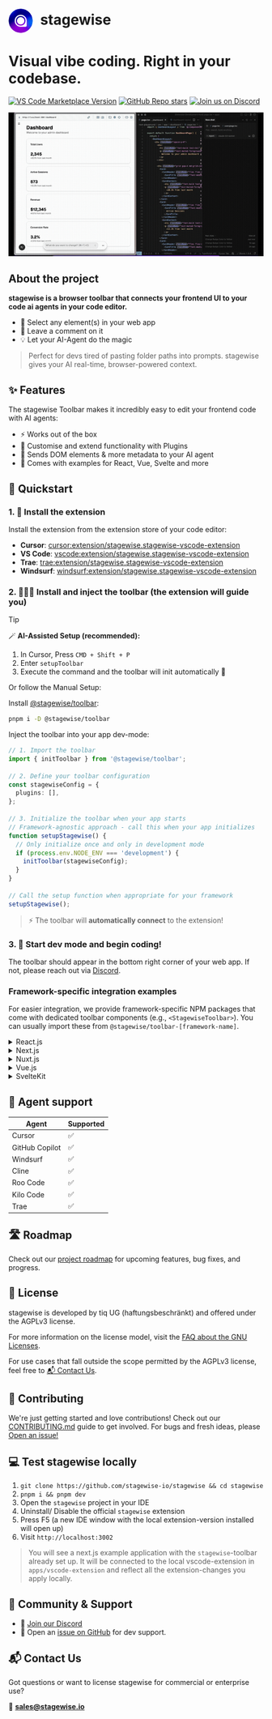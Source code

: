 # <img src="https://github.com/stagewise-io/assets/blob/main/media/logo.png?raw=true" alt="stagewise logo" width="48" height="48" style="border-radius: 50%; vertical-align: middle; margin-right: 8px;" /> stagewise

# Visual vibe coding. Right in your codebase.

[![VS Code Marketplace Version](https://img.shields.io/visual-studio-marketplace/v/stagewise.stagewise-vscode-extension?label=VS%20Code%20Marketplace)](https://marketplace.visualstudio.com/items?itemName=stagewise.stagewise-vscode-extension) [![GitHub Repo stars](https://img.shields.io/github/stars/stagewise-io/stagewise)](https://github.com/stagewise-io/stagewise) [![Join us on Discord](https://img.shields.io/discord/1229378372141056010?label=Discord&logo=discord&logoColor=white)](https://discord.gg/gkdGsDYaKA) <!-- [![Build Status](https://img.shields.io/github/actions/workflow/status/stagewise-io/stagewise/ci.yml?branch=main)](https://github.com/stagewise-io/stagewise/actions) -->


![stagewise demo](https://github.com/stagewise-io/assets/blob/main/media/demo.gif?raw=true)


## About the project

**stagewise is a browser toolbar that connects your frontend UI to your code ai agents in your code editor.**

* 🧠 Select any element(s) in your web app
* 💬 Leave a comment on it
* 💡 Let your AI-Agent do the magic

> Perfect for devs tired of pasting folder paths into prompts. stagewise gives your AI real-time, browser-powered context.


## ✨ Features

The stagewise Toolbar makes it incredibly easy to edit your frontend code with AI agents:

* ⚡ Works out of the box
* 🧩 Customise and extend functionality with Plugins
* 🧠 Sends DOM elements & more metadata to your AI agent
* 🧪 Comes with examples for React, Vue, Svelte and more


## 📖 Quickstart 

### 1. 🧩 **Install the extension**

Install the extension from the extension store of your code editor:

- **Cursor**: [cursor:extension/stagewise.stagewise-vscode-extension](cursor:extension/stagewise.stagewise-vscode-extension)
- **VS Code**: [vscode:extension/stagewise.stagewise-vscode-extension](vscode:extension/stagewise.stagewise-vscode-extension)
- **Trae**: [trae:extension/stagewise.stagewise-vscode-extension](trae:extension/stagewise.stagewise-vscode-extension)
- **Windsurf**: [windsurf:extension/stagewise.stagewise-vscode-extension](windsurf:extension/stagewise.stagewise-vscode-extension)

### 2. 👨🏽‍💻 **Install and inject the toolbar (the extension will guide you)**

> [!TIP]
> 🪄 **AI-Assisted Setup (recommended):** 
> 1. In Cursor, Press `CMD + Shift + P`
> 2. Enter `setupToolbar`
> 3. Execute the command and the toolbar will init automatically 🦄

Or follow the Manual Setup:

Install [@stagewise/toolbar](https://www.npmjs.com/package/@stagewise/toolbar):
```bash
pnpm i -D @stagewise/toolbar
```

Inject the toolbar into your app dev-mode:

```ts
// 1. Import the toolbar
import { initToolbar } from '@stagewise/toolbar';

// 2. Define your toolbar configuration
const stagewiseConfig = {
  plugins: [],
};

// 3. Initialize the toolbar when your app starts
// Framework-agnostic approach - call this when your app initializes
function setupStagewise() {
  // Only initialize once and only in development mode
  if (process.env.NODE_ENV === 'development') {
    initToolbar(stagewiseConfig);
  }
}

// Call the setup function when appropriate for your framework
setupStagewise();
```
> ⚡️ The toolbar will **automatically connect** to the extension!

### 3. 🎉 **Start dev mode and begin coding!**

The toolbar should appear in the bottom right corner of your web app. If not, please reach out via [Discord](https://discord.gg/gkdGsDYaKA).

### Framework-specific integration examples

For easier integration, we provide framework-specific NPM packages that come with dedicated toolbar components (e.g., `<StagewiseToolbar>`). You can usually import these from `@stagewise/toolbar-[framework-name]`.

<details>
<summary>React.js</summary>

We provide the `@stagewise/toolbar-react` package for React projects. Initialize the toolbar in your main entry file (e.g., `src/main.tsx`) by creating a separate React root for it. This ensures it doesn't interfere with your main application tree.

```tsx
// src/main.tsx
import { StrictMode } from 'react';
import { createRoot } from 'react-dom/client';
import App from './App.tsx';
import { StagewiseToolbar } from '@stagewise/toolbar-react';
import './index.css';

// Render the main app
createRoot(document.getElementById('root')!).render(
  <StrictMode>
    <App />
  </StrictMode>,
);

// Initialize toolbar separately
const toolbarConfig = {
  plugins: [], // Add your custom plugins here
};

document.addEventListener('DOMContentLoaded', () => {
  const toolbarRoot = document.createElement('div');
  toolbarRoot.id = 'stagewise-toolbar-root'; // Ensure a unique ID
  document.body.appendChild(toolbarRoot);

  createRoot(toolbarRoot).render(
    <StrictMode>
      <StagewiseToolbar config={toolbarConfig} />
    </StrictMode>
  );
});
```
</details>

<details>
<summary>Next.js</summary>

Use the `@stagewise/toolbar-next` package for Next.js applications. Include the `<StagewiseToolbar>` component in your root layout file (`src/app/layout.tsx`).

```tsx
// src/app/layout.tsx
import { StagewiseToolbar } from '@stagewise/toolbar-next';

export default function RootLayout({
  children,
}: Readonly<{
  children: React.ReactNode;
}>) {
  return (
    <html lang="en">
      <body>
        <StagewiseToolbar
          config={{
            plugins: [], // Add your custom plugins here
          }}
        />
        {children}
      </body>
    </html>
  );
}
```

</details>

<details>
<summary>Nuxt.js</summary>

For Nuxt.js projects, you can use the `@stagewise/toolbar-vue` package. Place the `<StagewiseToolbar>` component in your `app.vue` or a relevant layout file.

```vue
// app.vue
<script setup lang="ts">
import { StagewiseToolbar, type ToolbarConfig } from '@stagewise/toolbar-vue';

const config: ToolbarConfig = {
  plugins: [], // Add your custom plugins here
};
</script>

<template>
  <div>
    <NuxtRouteAnnouncer />
    <ClientOnly>
      <StagewiseToolbar :config="config" />
    </ClientOnly>
    <NuxtWelcome />
  </div>
</template>
```

</details>

<details>
<summary>Vue.js</summary>

Use the `@stagewise/toolbar-vue` package for Vue.js projects. Add the `<StagewiseToolbar>` component to your main App component (e.g., `App.vue`).

```vue
// src/App.vue
<script setup lang="ts">
import { StagewiseToolbar, type ToolbarConfig } from '@stagewise/toolbar-vue';

const config: ToolbarConfig = {
  plugins: [], // Add your custom plugins here
};
</script>

<template>
  <StagewiseToolbar :config="config" />
  <div>
    <!-- Your app content -->
  </div>
</template>
```

</details>

<details>
<summary>SvelteKit</summary>

For SvelteKit, you can integrate the toolbar using `@stagewise/toolbar` and Svelte's lifecycle functions, or look for a dedicated `@stagewise/toolbar-svelte` package if available. Create a component that conditionally renders/initializes the toolbar on the client side (e.g., `src/lib/components/StagewiseToolbarLoader.svelte` or directly in `src/routes/+layout.svelte`).

**Using `onMount` in `+layout.svelte` (with `@stagewise/toolbar`):**
```svelte
<!-- src/routes/+layout.svelte -->
<script lang="ts">
  import { onMount } from 'svelte';
  import { browser } from '$app/environment';
  import { initToolbar, type ToolbarConfig } from '@stagewise/toolbar'; // Adjust path if needed

  onMount(() => {
    if (browser) {
      const stagewiseConfig: ToolbarConfig = {
        plugins: [
          // Add your Svelte-specific plugins or configurations here
        ],
      };
      initToolbar(stagewiseConfig);
    }
  });
</script>

<slot />
```

**Using a loader component (example from repository):**
The example repository uses a `ToolbarLoader.svelte` which wraps `ToolbarWrapper.svelte`. `ToolbarWrapper.svelte` would then call `initToolbar` from `@stagewise/toolbar`.

```svelte
<!-- examples/svelte-kit-example/src/lib/components/stagewise/ToolbarLoader.svelte -->
<script lang="ts">
import type { ToolbarConfig } from '@stagewise/toolbar';
// ToolbarWrapper.svelte is a custom component that would call initToolbar
import ToolbarWrapper from './ToolbarWrapper.svelte'; 
import { browser } from '$app/environment';

const stagewiseConfig: ToolbarConfig = {
  plugins: [
    // ... your svelte plugin config
  ],
};
</script>

{#if browser}
  <ToolbarWrapper config={stagewiseConfig} />
{/if}
```
You would then use `StagewiseToolbarLoader` in your `src/routes/+layout.svelte`.

</details>


## 🤖 Agent support 

| **Agent**      | **Supported**  |
| -------------- | -------------- |
| Cursor         | ✅             |
| GitHub Copilot | ✅             |
| Windsurf       | ✅             |
| Cline          | ✅             |
| Roo Code       | ✅             |
| Kilo Code      | ✅             |
| Trae           | ✅             |


## 🛣️ Roadmap

Check out our [project roadmap](./.github/ROADMAP.md) for upcoming features, bug fixes, and progress.

## 📜 License

stagewise is developed by tiq UG (haftungsbeschränkt) and offered under the AGPLv3 license.

For more information on the license model, visit the [FAQ about the GNU Licenses](https://www.gnu.org/licenses/gpl-faq.html).

For use cases that fall outside the scope permitted by the AGPLv3 license, feel free to [📬 Contact Us](#contact-us-section).

## 🤝 Contributing

We're just getting started and love contributions! Check out our [CONTRIBUTING.md](https://github.com/stagewise-io/stagewise/blob/main/CONTRIBUTING.md) guide to get involved. For bugs and fresh ideas, please [Open an issue!](https://github.com/stagewise-io/stagewise/issues) 

## 💻 Test stagewise locally

1. `git clone https://github.com/stagewise-io/stagewise && cd stagewise` 
2. `pnpm i && pnpm dev`
3. Open the `stagewise` project in your IDE
4. Uninstall/ Disable the official `stagewise` extension
5. Press F5 (a new IDE window with the local extension-version installed will open up)
6. Visit `http://localhost:3002` 
> You will see a next.js example application with the `stagewise`-toolbar already set up.
> It will be connected to the local vscode-extension in `apps/vscode-extension` and reflect all the extension-changes you apply locally.



## 💬 Community & Support 

* 👾 [Join our Discord](https://discord.gg/gkdGsDYaKA)
* 📖 Open an [issue on GitHub](https://github.com/stagewise-io/stagewise/issues) for dev support.


## 📬 Contact Us

Got questions or want to license stagewise for commercial or enterprise use?

📧 **[sales@stagewise.io](mailto:sales@stagewise.io)**